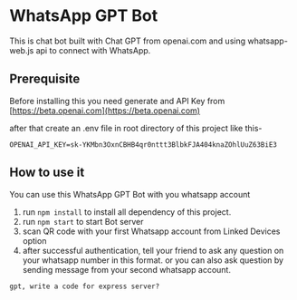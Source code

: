 # WhatsApp GPT Bot

This is chat bot built with Chat GPT from openai.com and using whatsapp-web.js api to connect with WhatsApp.

## Prerequisite

Before installing this you need generate and API Key from [https://beta.openai.com](https://beta.openai.com)

after that create an .env file in root directory of this project like this-

```
OPENAI_API_KEY=sk-YKMbn3OxnCBHB4qr0nttt3BlbkFJA404knaZOhlUuZ63BiE3
```

## How to use it

You can use this WhatsApp GPT Bot with you whatsapp account

1. run `npm install` to install all dependency of this project.
2. run `npm start` to start Bot server
3. scan QR code with your first Whatsapp account from Linked Devices option
4. after successful authentication, tell your friend to ask any question on your whatsapp number in this format. or you can also ask question by sending message from your second whatsapp account.

`gpt, write a code for express server?`
